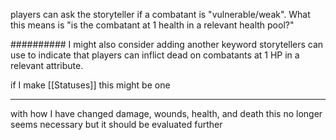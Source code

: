 players can ask the storyteller if a combatant is "vulnerable/weak". What this means is "is the combatant at 1 health in a relevant health pool?" 

########## I might also consider adding another keyword storytellers can use to indicate that players can inflict dead on combatants at 1 HP in a relevant attribute.

if I make [[Statuses]] this might be one

---

with how I have changed damage, wounds, health, and death this no longer seems necessary but it should be evaluated further